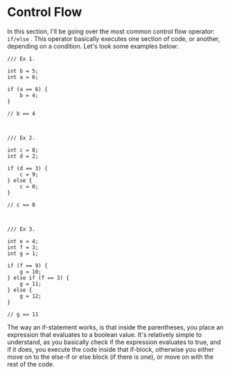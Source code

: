 # Control Flow

In this section, I'll be going over the most common control flow operator: `if/else` . This operator basically executes one section of code, or another, depending on a condition. Let's look some examples below:

```
/// Ex 1.

int b = 5;
int a = 6;

if (a == 6) {
    b = 4;
}

// b == 4



/// Ex 2.

int c = 8;
int d = 2;

if (d == 3) {
    c = 9;
} else {
    c = 0;
}

// c == 0



/// Ex 3.

int e = 4;
int f = 3;
int g = 1;

if (f == 9) {
    g = 10;
} else if (f == 3) {
    g = 11;
} else {
    g = 12;   
}

// g == 11

```

The way an if-statement works, is that inside the parentheses, you place an expression that evaluates to a boolean value. It's relatively simple to understand, as you basically check if the expression evaluates to true, and if it does, you execute the code inside that if-block, otherwise you either move on to the else-if or else block \(if there is one\), or move on with the rest of the code. 

